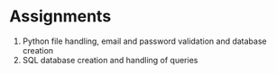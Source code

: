 # Assignments
1. Python file handling, email and password validation and database creation
2. SQL database creation and handling of queries
